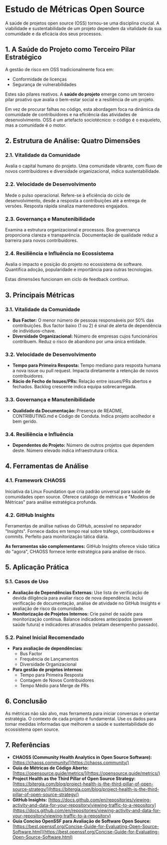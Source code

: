 # Estudo de Métricas Open Source

A saúde de projetos open source (OSS) tornou-se uma disciplina crucial. A viabilidade e sustentabilidade de um projeto dependem da vitalidade da sua comunidade e da eficácia dos seus processos.

## 1. A Saúde do Projeto como Terceiro Pilar Estratégico

A gestão de risco em OSS tradicionalmente foca em:
- Conformidade de licenças
- Segurança de vulnerabilidades

Estes são pilares reativos. A **saúde do projeto** emerge como um terceiro pilar proativo que avalia o bem-estar social e a resiliência de um projeto.

Em vez de procurar falhas no código, esta abordagem foca na dinâmica da comunidade de contribuidores e na eficiência das atividades de desenvolvimento. OSS é um artefacto sociotécnico: o código é o esqueleto, mas a comunidade é o motor.

## 2. Estrutura de Análise: Quatro Dimensões

### 2.1. Vitalidade da Comunidade
Avalia o capital humano do projeto. Uma comunidade vibrante, com fluxo de novos contribuidores e diversidade organizacional, indica sustentabilidade.

### 2.2. Velocidade de Desenvolvimento
Mede o pulso operacional. Refere-se à eficiência do ciclo de desenvolvimento, desde a resposta a contribuições até a entrega de versões. Resposta rápida sinaliza mantenedores engajados.

### 2.3. Governança e Manutenibilidade
Examina a estrutura organizacional e processos. Boa governança proporciona clareza e transparência. Documentação de qualidade reduz a barreira para novos contribuidores.

### 2.4. Resiliência e Influência no Ecossistema
Avalia o impacto e posição do projeto no ecossistema de software. Quantifica adoção, popularidade e importância para outras tecnologias.

Estas dimensões funcionam em ciclo de feedback contínuo.

## 3. Principais Métricas

### 3.1. Vitalidade da Comunidade

* **Bus Factor:** O menor número de pessoas responsáveis por 50% das contribuições. Bus factor baixo (1 ou 2) é sinal de alerta de dependência de indivíduos-chave.
* **Diversidade Organizacional:** Número de empresas cujos funcionários contribuem. Reduz o risco de abandono por uma única entidade.

### 3.2. Velocidade de Desenvolvimento

* **Tempo para Primeira Resposta:** Tempo mediano para resposta humana a nova issue ou pull request. Impacta diretamente a retenção de novos contribuidores.
* **Rácio de Fecho de Issues/PRs:** Relação entre issues/PRs abertos e fechados. Backlog crescente indica equipa sobrecarregada.

### 3.3. Governança e Manutenibilidade

* **Qualidade da Documentação:** Presença de README, CONTRIBUTING.md e Código de Conduta. Indica projeto acolhedor e bem gerido.

### 3.4. Resiliência e Influência

* **Dependentes do Projeto:** Número de outros projetos que dependem deste. Número elevado indica infraestrutura crítica.

## 4. Ferramentas de Análise

### 4.1. Framework CHAOSS
Iniciativa da Linux Foundation que cria padrão universal para saúde de comunidades open source. Oferece catálogo de métricas e "Modelos de Métricas" para análise estratégica profunda.

### 4.2. GitHub Insights
Ferramentas de análise nativas do GitHub, acessível no separador "Insights". Fornece dados em tempo real sobre tráfego, contribuidores e commits. Perfeito para monitorização tática diária.

**As ferramentas são complementares:** GitHub Insights oferece visão tática do "agora", CHAOSS fornece lente estratégica para análise de risco.

## 5. Aplicação Prática

### 5.1. Casos de Uso

* **Avaliação de Dependências Externas:** Use lista de verificação de devida diligência para avaliar risco de nova dependência. Inclui verificação de documentação, análise de atividade no GitHub Insights e avaliação de risco da comunidade.
* **Monitorização de Projetos Internos:** Crie painel de saúde para monitorização contínua. Balance indicadores antecipados (preveem saúde futura) e indicadores atrasados (relatam desempenho passado).

### 5.2. Painel Inicial Recomendado

* **Para avaliação de dependências:**
    * Bus Factor
    * Frequência de Lançamentos
    * Diversidade Organizacional
* **Para gestão de projetos internos:**
    * Tempo para Primeira Resposta
    * Contagem de Novos Contribuidores
    * Tempo Médio para Merge de PRs

## 6. Conclusão

As métricas não são alvo, mas ferramenta para iniciar conversas e orientar estratégia. O contexto de cada projeto é fundamental. Use os dados para tomar medidas informadas que melhorem a saúde e sustentabilidade do ecossistema open source.

## 7. Referências

* **CHAOSS (Community Health Analytics in Open Source Software):** [https://chaoss.community/](https://chaoss.community/)
* **Guia de Métricas de Código Aberto:** [https://opensource.guide/metrics/](https://opensource.guide/metrics/)
* **Project Health as the Third Pillar of Open Source Strategy:** [https://bitergia.com/blog/project-health-is-the-third-pillar-of-open-source-strategy/](https://bitergia.com/blog/project-health-is-the-third-pillar-of-open-source-strategy/)
* **GitHub Insights:** [https://docs.github.com/en/repositories/viewing-activity-and-data-for-your-repository/viewing-traffic-to-a-repository](https://docs.github.com/en/repositories/viewing-activity-and-data-for-your-repository/viewing-traffic-to-a-repository)
* **Guia Conciso OpenSSF para Avaliação de Software Open Source:** [https://best.openssf.org/Concise-Guide-for-Evaluating-Open-Source-Software.html](https://best.openssf.org/Concise-Guide-for-Evaluating-Open-Source-Software.html)
